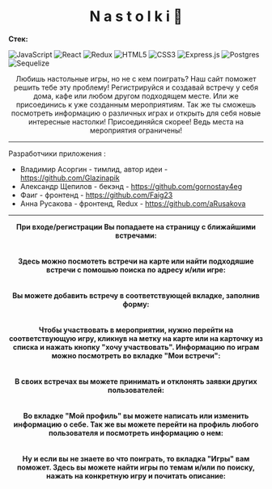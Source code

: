 <h1 align="center">N a s t o l k i 🎲</h1>

<div><b>Стек:</b></div>

![JavaScript](https://img.shields.io/badge/javascript-%23323330.svg?style=for-the-badge&logo=javascript&logoColor=%23F7DF1E)
![React](https://img.shields.io/badge/react-%2320232a.svg?style=for-the-badge&logo=react&logoColor=%2361DAFB)
![Redux](https://img.shields.io/badge/redux-%23593d88.svg?style=for-the-badge&logo=redux&logoColor=white)
![HTML5](https://img.shields.io/badge/html5-%23E34F26.svg?style=for-the-badge&logo=html5&logoColor=white)
![CSS3](https://img.shields.io/badge/css3-%231572B6.svg?style=for-the-badge&logo=css3&logoColor=white)
![Express.js](https://img.shields.io/badge/express.js-%23404d59.svg?style=for-the-badge&logo=express&logoColor=%2361DAFB)
![Postgres](https://img.shields.io/badge/postgres-%23316192.svg?style=for-the-badge&logo=postgresql&logoColor=white)
![Sequelize](https://img.shields.io/badge/Sequelize-52B0E7?style=for-the-badge&logo=Sequelize&logoColor=white)

<div align="center">
                  Любишь настольные игры, но не с кем поиграть?
                  Наш сайт поможет решить тебе эту проблему!
                  Регистрируйся и создавай встречу у себя дома, кафе или любом другом подходящем месте.
                  Или же присоединись к уже созданным мероприятиям.
                  Так же ты сможешь посмотреть информацию о различных играх и открыть для себя новые интересные настолки!
                  Присоединяйся скорее! Ведь места на мероприятия ограничены!
                </div>

***

Разработчики приложения :

+ Владимир Асоргин - тимлид, автор идеи - https://github.com/Glazinapik
+ Александр Щепилов - бекэнд - https://github.com/gornostay4eg
+ Фаиг - фронтенд - https://github.com/Faig23
+ Анна Русакова - фронтенд, Redux - https://github.com/aRusakova
                
***
<div align="center">
<div align="center"><b>При входе/регистрации Вы попадаете на страницу с ближайшими встречами:</b></div>
<br>
<img src="https://github.com/Glazinapik/nastolki/blob/main/client/public/img/%D0%B2%D1%85%D0%BE%D0%B4_%D1%80%D0%B5%D0%B3%D0%B8%D1%81%D1%82%D1%80%D0%B0%D1%86%D0%B8%D1%8F.gif" alt="">
</div>
<br>
<div align="center">
<div align="center"><b>Здесь можно посмотеть встречи на карте или найти подходяшие встречи с помошью поиска по адресу и/или игре:</b></div>
<br>
<img src="https://github.com/Glazinapik/nastolki/blob/main/client/public/img/%D0%B2%D1%81%D0%B5%20%D0%B2%D1%81%D1%82%D1%80%D0%B5%D1%87%D0%B8.gif" alt="">
</div>
 <br>
 <div align="center">
<div align="center"><b>Вы можете добавить встречу в соответствующей вкладке, заполнив форму:</b></div>
<br>
<img src="https://github.com/Glazinapik/nastolki/blob/main/client/public/img/%D0%B4%D0%BE%D0%B1%D0%B0%D0%B2%D0%BB%D0%B5%D0%BD%D0%B8%D0%B5%20%D0%B2%D1%81%D1%82%D1%80%D0%B5%D1%87%D0%B8.gif" alt="">
</div>
 <br>
 <div align="center">
<div align="center"><b>Чтобы участвовать в мероприятии, нужно перейти на соответствующую игру, кликнув на метку на карте или на карточку из списка и нажать кнопку "хочу участвовать". Информацию по играм можно посмотреть во вкладке "Мои встречи":</b></div>
<br>
<img src="https://github.com/Glazinapik/nastolki/blob/main/client/public/img/%D0%B7%D0%B0%D1%8F%D0%B2%D0%BA%D0%B0%20%D0%BD%D0%B0%20%D1%83%D1%87%D0%B0%D1%81%D1%82%D0%B8%D0%B5.gif" alt="">
</div>
 <br>
 <div align="center">
<div align="center"><b>В своих встречах вы можете принимать и отклонять заявки других пользователей:</b></div>
<br>
<img src="https://github.com/Glazinapik/nastolki/blob/main/client/public/img/%D0%BF%D0%BE%D0%B4%D1%82%D0%B2%D0%B5%D1%80%D0%B6%D0%B4%D0%B5%D0%BD%D0%B8%D0%B5%20%D0%B7%D0%B0%D1%8F%D0%B2%D0%BA%D0%B8.gif" alt="">
</div>
 <br>
 <div align="center">
<div align="center"><b>Во вкладке "Мой профиль" вы можете написать или изменить информацию о себе. Так же вы можете перейти на профиль любого пользователя и посмотреть информацию о нем:</b></div>
<br>
<img src="https://github.com/Glazinapik/nastolki/blob/main/client/public/img/%D0%BF%D1%80%D0%BE%D1%84%D0%B8%D0%BB%D1%8C.gif" alt="">
</div>
 <br>
 <div align="center">
<div align="center"><b>Ну и если вы не знаете во что поиграть, то вкладка "Игры" вам поможет. Здесь вы можете найти игры по темам и/или по поиску, нажать на конкретную игру и почитать описание:</b></div>
<br>
<img src="https://github.com/Glazinapik/nastolki/blob/main/client/public/img/%D0%B8%D0%B3%D1%80%D1%8B.gif" alt="">
</div>
